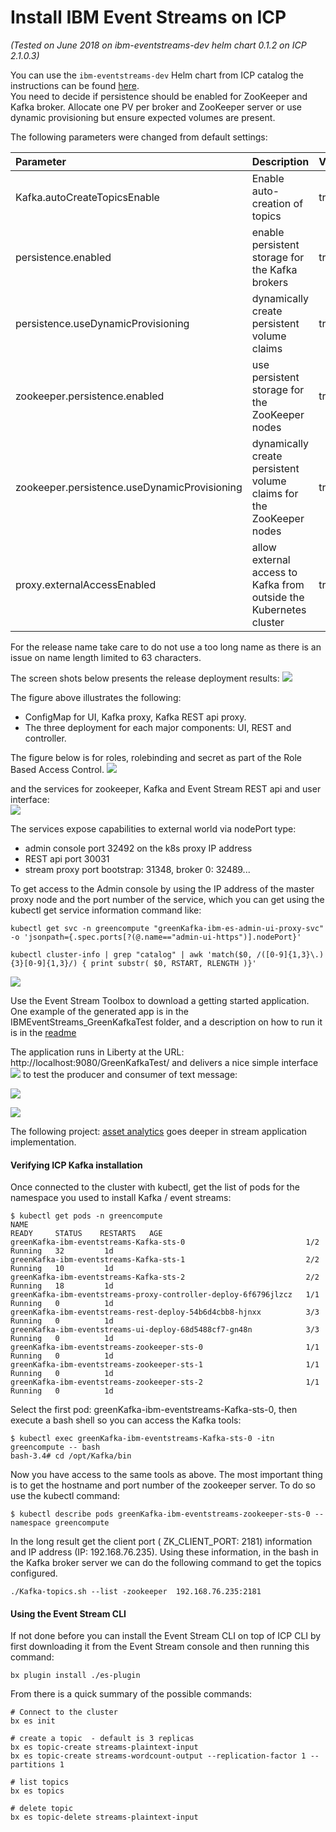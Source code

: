 # Install IBM Event Streams on ICP
*(Tested on June 2018 on ibm-eventstreams-dev helm chart 0.1.2 on ICP 2.1.0.3)*

You can use the `ibm-eventstreams-dev` Helm chart from ICP catalog the instructions can be found [here](https://developer.ibm.com/messaging/event-streams/docs/install-guide/).  
You need to decide if persistence should be enabled for ZooKeeper and Kafka broker. Allocate one PV per broker and ZooKeeper server or use dynamic provisioning but ensure expected volumes are present.

The following parameters were changed from default settings:  

 | Parameter    | Description | Value    |
 | :------------- | :------------- | :------------- |
 | Kafka.autoCreateTopicsEnable     | Enable auto-creation of topics       | true |
 | persistence.enabled | enable persistent storage for the Kafka brokers | true |
 | persistence.useDynamicProvisioning | dynamically create persistent volume claims | true |
 | zookeeper.persistence.enabled | use persistent storage for the ZooKeeper nodes | true |
  | zookeeper.persistence.useDynamicProvisioning | dynamically create persistent volume claims for the ZooKeeper nodes | true |
  | proxy.externalAccessEnabled | allow external access to Kafka from outside the Kubernetes cluster | true |


For the release name take care to do not use a too long name as there is an issue on name length limited to 63 characters.

The screen shots below presents the release deployment results:
![](images/helm-rel01.png)  

The figure above illustrates the following:
* ConfigMap for UI, Kafka proxy, Kafka REST api proxy.
* The three deployment for each major components: UI, REST and controller.

The figure below is for roles, rolebinding and secret as part of the Role Based Access Control.
![](images/helm-rel02.png)

and the services for zookeeper, Kafka and Event Stream REST api and user interface:  
![](images/helm-rel03.png)

The services expose capabilities to external world via nodePort type:
* admin console port 32492 on the k8s proxy IP address
* REST api port 30031
* stream proxy port bootstrap: 31348, broker 0: 32489...

To get access to the Admin console by using the IP address of the master proxy node and the port number of the service, which you can get using the kubectl get service information command like:
```
kubectl get svc -n greencompute "greenKafka-ibm-es-admin-ui-proxy-svc" -o 'jsonpath={.spec.ports[?(@.name=="admin-ui-https")].nodePort}'

kubectl cluster-info | grep "catalog" | awk 'match($0, /([0-9]{1,3}\.){3}[0-9]{1,3}/) { print substr( $0, RSTART, RLENGTH )}'
```

![](images/event-stream-admin.png)

Use the Event Stream Toolbox to download a getting started application. One example of the generated app is in the IBMEventStreams_GreenKafkaTest folder, and a description on how to run it is in the [readme](../../IBMEventStreams_GreenKafkaTest/README.md)

The application runs in Liberty at the URL: http://localhost:9080/GreenKafkaTest/ and delivers a nice simple interface   
![](images/start-home.png)
to test the producer and consumer of text message:

![](images/app-producer.png)  


![](images/app-consumer.png)  

The following project: [asset analytics](https://github.com/ibm-cloud-architecture/refarch-asset-analytics) goes deeper in stream application implementation.

#### Verifying ICP Kafka installation
Once connected to the cluster with kubectl, get the list of pods for the namespace you used to install Kafka / event streams:
```
$ kubectl get pods -n greencompute
NAME                                                              READY     STATUS    RESTARTS   AGE
greenKafka-ibm-eventstreams-Kafka-sts-0                           1/2       Running   32         1d
greenKafka-ibm-eventstreams-Kafka-sts-1                           2/2       Running   10         1d
greenKafka-ibm-eventstreams-Kafka-sts-2                           2/2       Running   18         1d
greenKafka-ibm-eventstreams-proxy-controller-deploy-6f6796jlzcz   1/1       Running   0          1d
greenKafka-ibm-eventstreams-rest-deploy-54b6d4cbb8-hjnxx          3/3       Running   0          1d
greenKafka-ibm-eventstreams-ui-deploy-68d5488cf7-gn48n            3/3       Running   0          1d
greenKafka-ibm-eventstreams-zookeeper-sts-0                       1/1       Running   0          1d
greenKafka-ibm-eventstreams-zookeeper-sts-1                       1/1       Running   0          1d
greenKafka-ibm-eventstreams-zookeeper-sts-2                       1/1       Running   0          1d
```

Select the first pod: greenKafka-ibm-eventstreams-Kafka-sts-0, then execute a bash shell so you can access the Kafka tools:
```
$ kubectl exec greenKafka-ibm-eventstreams-Kafka-sts-0 -itn greencompute -- bash
bash-3.4# cd /opt/Kafka/bin
```
Now you have access to the same tools as above. The most important thing is to get the hostname and port number of the zookeeper server. To do so use the kubectl command:
```
$ kubectl describe pods greenKafka-ibm-eventstreams-zookeeper-sts-0 --namespace greencompute
```
In the long result get the client port ( ZK_CLIENT_PORT: 2181) information and IP address (IP: 192.168.76.235). Using these information, in the bash in the Kafka broker server we can do the following command to get the topics configured.

```
./Kafka-topics.sh --list -zookeeper  192.168.76.235:2181
```


#### Using the Event Stream CLI
If not done before you can install the Event Stream CLI on top of ICP CLI by first downloading it from the Event Stream console and then running this command:
```
bx plugin install ./es-plugin
```
From there is a quick summary of the possible commands:
```
# Connect to the cluster
bx es init

# create a topic  - default is 3 replicas
bx es topic-create streams-plaintext-input
bx es topic-create streams-wordcount-output --replication-factor 1 --partitions 1

# list topics
bx es topics

# delete topic
bx es topic-delete streams-plaintext-input
```
